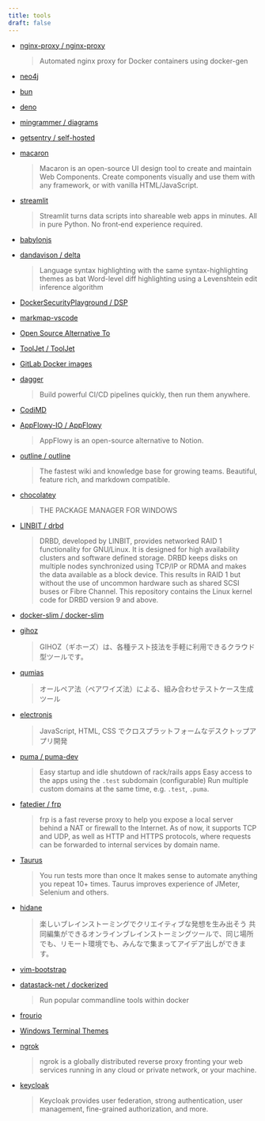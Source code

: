 ```yaml
---
title: tools
draft: false
---
```


- [nginx-proxy / nginx-proxy](https://github.com/nginx-proxy/nginx-proxy)
  > Automated nginx proxy for Docker containers using docker-gen

- [neo4j](https://neo4j.com/)

- [bun](https://bun.sh/)

- [deno](https://deno.land/)

- [mingrammer / diagrams](https://github.com/mingrammer/diagrams)

- [getsentry / self-hosted](https://github.com/getsentry/self-hosted)

- [macaron](https://macaron-elements.com/)
  > Macaron is an open-source UI design tool to create and maintain Web Components.
  > Create components visually and use them with any framework, or with vanilla HTML/JavaScript.

- [streamlit](https://streamlit.io/)
  > Streamlit turns data scripts into shareable web apps in minutes.
  > All in pure Python. No front‑end experience required.

- [babylonjs](https://www.babylonjs.com/)

- [dandavison / delta](https://github.com/dandavison/delta)
  > Language syntax highlighting with the same syntax-highlighting themes as bat
  > Word-level diff highlighting using a Levenshtein edit inference algorithm

- [DockerSecurityPlayground / DSP](https://github.com/DockerSecurityPlayground/DSP)

- [markmap-vscode](https://marketplace.visualstudio.com/items?itemName=gera2ld.markmap-vscode)

- [Open Source Alternative To](https://www.opensourcealternative.to/)

- [ToolJet / ToolJet](https://github.com/ToolJet/ToolJet)

- [GitLab Docker images](https://docs.gitlab.com/ee/install/docker.html#install-gitlab-using-docker-compose)

- [dagger](https://dagger.io/)
  > Build powerful CI/CD pipelines quickly, then run them anywhere.

- [CodiMD](https://hackmd.io/c/codimd-documentation/%2Fs%2Fcodimd-configuration)

- [AppFlowy-IO / AppFlowy](https://github.com/AppFlowy-IO/AppFlowy)
  > AppFlowy is an open-source alternative to Notion.

- [outline / outline](https://github.com/outline/outline)
  > The fastest wiki and knowledge base for growing teams. Beautiful, feature rich, and markdown compatible.

- [chocolatey](https://chocolatey.org/)
  > THE PACKAGE MANAGER FOR WINDOWS

- [LINBIT / drbd](https://github.com/LINBIT/drbd)
  > DRBD, developed by LINBIT, provides networked RAID 1 functionality for GNU/Linux. It is designed for high availability clusters and software defined storage. DRBD keeps disks on multiple nodes synchronized using TCP/IP or RDMA and makes the data available as a block device. This results in RAID 1 but without the use of uncommon hardware such as shared SCSI buses or Fibre Channel.
  > This repository contains the Linux kernel code for DRBD version 9 and above.

- [docker-slim / docker-slim](https://github.com/docker-slim/docker-slim)

- [gihoz](https://www.veriserve.co.jp/gihoz/)
  > GIHOZ（ギホーズ）は、各種テスト技法を手軽に利用できるクラウド型ツールです。

- [qumias](https://www.qbook.jp/info-qumias/)
  > オールペア法（ペアワイズ法）による、組み合わせテストケース生成ツール

- [electronjs](https://www.electronjs.org/)
  > JavaScript, HTML, CSS でクロスプラットフォームなデスクトップアプリ開発

- [puma / puma-dev](https://github.com/puma/puma-dev)
  > Easy startup and idle shutdown of rack/rails apps
  > Easy access to the apps using the `.test` subdomain (configurable)
  > Run multiple custom domains at the same time, e.g. `.test`, `.puma`.

- [fatedier / frp](https://github.com/fatedier/frp)
  > frp is a fast reverse proxy to help you expose a local server behind a NAT or firewall to the Internet. As of now, it supports TCP and UDP, as well as HTTP and HTTPS protocols, where requests can be forwarded to internal services by domain name.

- [Taurus](https://gettaurus.org/)
  > You run tests more than once
  > It makes sense to automate anything you repeat 10+ times.
  > Taurus improves experience of JMeter, Selenium and others.

- [hidane](https://hidane.app/)
  > 楽しいブレインストーミングでクリエイティブな発想を生み出そう
  > 共同編集ができるオンラインブレインストーミングツールで、同じ場所でも、リモート環境でも、みんなで集まってアイデア出しができます。

- [vim-bootstrap](https://vim-bootstrap.com/)

- [datastack-net / dockerized](https://github.com/datastack-net/dockerized)
  > Run popular commandline tools within docker

- [frourio](https://frourio.com/docs)

- [Windows Terminal Themes](https://windowsterminalthemes.dev/)

- [ngrok](https://ngrok.com/)
  > ngrok is a globally distributed reverse proxy fronting your web services running in any cloud or private network, or your machine.

- [keycloak](https://www.keycloak.org/)
  > Keycloak provides user federation, strong authentication, user management, fine-grained authorization, and more.
